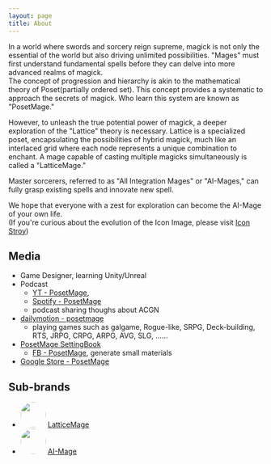 ```yaml
---
layout: page
title: About
---
```


<style>
img {
  border-radius: 50%; /* Creates the circle shape */
  width: 50px; /* Width of the image */
  height: 50px; /* Height of the image, should be the same as width */
  object-fit: cover; /* Ensures the image covers the area and maintains aspect ratio */
}
</style>

In a world where swords and sorcery reign supreme, magick is not only the essential of the world but also driving unlimited possibilities. "Mages" must first understand fundamental spells before they can delve into more advanced realms of magick.  
The concept of progression and hierarchy is akin to the mathematical theory of Poset(partially ordered set). This concept provides a systematic to approach the secrets of magick. Who learn this system are known as "PosetMage."

However, to unleash the true potential power of magick, a deeper exploration of the "Lattice" theory is necessary. Lattice is a specialized poset, encapsulating the possibilities of hybrid magick, much like an interlaced grid where each node represents a unique combination to enchant. A mage capable of casting multiple magicks simultaneously is called a "LatticeMage."

Master sorcerers, referred to as "All Integration Mages" or "AI-Mages," can fully grasp existing spells and innovate new spell.

We hope that everyone with a zest for exploration can become the AI-Mage of your own life.  
(If you're curious about the evolution of the Icon Image, please visit [Icon Stroy](/SettingBook/Setting/Appendix/PosetMage))

## Media
  * Game Designer, learning Unity/Unreal
  * Podcast
    * [YT - PosetMage](https://youtube.com/@PosetMage), 
    * [Spotify - PosetMage](https://podcasters.spotify.com/pod/show/posetmage)
    * podcast sharing thoughs about ACGN
  * [dailymotion - posetmage](https://www.dailymotion.com/posetmage)
    * playing games such as galgame, Rogue-like, SRPG, Deck-building, RTS, JRPG, CRPG, ARPG, AVG, SLG, ......
  * [PosetMage SettingBook](/SettingBook/)
    * [FB - PosetMage](https://www.facebook.com/posetmage), generate small materials
  * [Google Store - PosetMage](https://play.google.com/store/apps/dev?id=7892248912414385648)

## Sub-brands
* <img src="/Images/Icon/LatticeMage_t.png" Height="32" /> [LatticeMage](https://lattice.posetmage.com)
* <img src="/Images/AIMage/LOGO.png" Height="32" /> [AI-Mage](https://ai.posetmage.com)